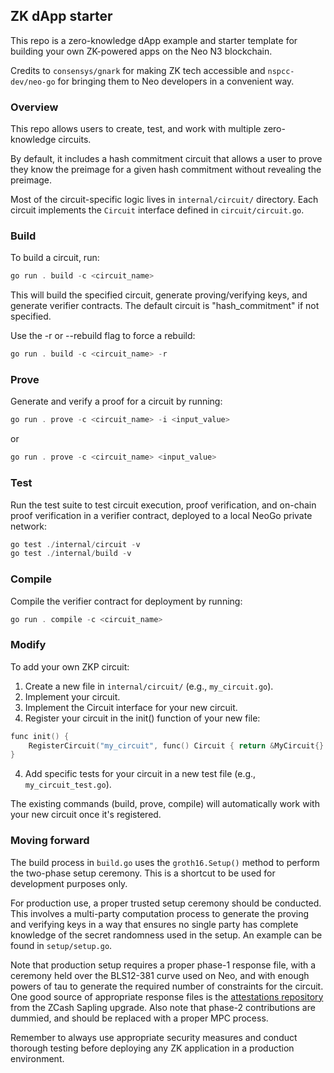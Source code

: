 ## ZK dApp starter

This repo is a zero-knowledge dApp example and starter template for building your own ZK-powered apps on the Neo N3 blockchain.

Credits to `consensys/gnark` for making ZK tech accessible and `nspcc-dev/neo-go` for bringing them to Neo developers in a convenient way.

### Overview

This repo allows users to create, test, and work with multiple zero-knowledge circuits.

By default, it includes a hash commitment circuit that allows a user to prove they know the preimage for a given hash commitment without revealing the preimage.

Most of the circuit-specific logic lives in `internal/circuit/` directory. Each circuit implements the `Circuit` interface defined in `circuit/circuit.go`.

### Build

To build a circuit, run:
```ps1
go run . build -c <circuit_name>
```
This will build the specified circuit, generate proving/verifying keys, and generate verifier contracts. The default circuit is "hash_commitment" if not specified.

Use the -r or --rebuild flag to force a rebuild:

```ps1
go run . build -c <circuit_name> -r
```

### Prove

Generate and verify a proof for a circuit by running:

```ps1
go run . prove -c <circuit_name> -i <input_value>
```

or

```ps1
go run . prove -c <circuit_name> <input_value>
```


### Test

Run the test suite to test circuit execution, proof verification, and on-chain proof verification in a verifier contract, deployed to a local NeoGo private network:
```ps1
go test ./internal/circuit -v
go test ./internal/build -v
```

### Compile

Compile the verifier contract for deployment by running:

```ps1
go run . compile -c <circuit_name>
```

### Modify

To add your own ZKP circuit:

1. Create a new file in `internal/circuit/` (e.g., `my_circuit.go`).
2. Implement your circuit.
3. Implement the Circuit interface for your new circuit.
4. Register your circuit in the init() function of your new file:

```ps1
func init() {
    RegisterCircuit("my_circuit", func() Circuit { return &MyCircuit{} })
}
```
4. Add specific tests for your circuit in a new test file (e.g., `my_circuit_test.go`).

The existing commands (build, prove, compile) will automatically work with your new circuit once it's registered.

### Moving forward

The build process in `build.go` uses the `groth16.Setup()` method to perform the two-phase setup ceremony. This is a shortcut to be used for development purposes only.

For production use, a proper trusted setup ceremony should be conducted. This involves a multi-party computation process to generate the proving and verifying keys in a way that ensures no single party has complete knowledge of the secret randomness used in the setup. An example can be found in `setup/setup.go`.

Note that production setup requires a proper phase-1 response file, with a ceremony held over the BLS12-381 curve used on Neo, and with enough powers of tau to generate the required number of constraints for the circuit. One good source of appropriate response files is the [attestations repository](https://github.com/ZcashFoundation/powersoftau-attestations) from the ZCash Sapling upgrade. Also note that phase-2 contributions are dummied, and should be replaced with a proper MPC process.

Remember to always use appropriate security measures and conduct thorough testing before deploying any ZK application in a production environment.